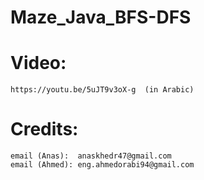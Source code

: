 # Maze_Java_BFS-DFS

# Video:
    https://youtu.be/5uJT9v3oX-g  (in Arabic)


# Credits:
    email (Anas):  anaskhedr47@gmail.com 
    email (Ahmed): eng.ahmedorabi94@gmail.com
